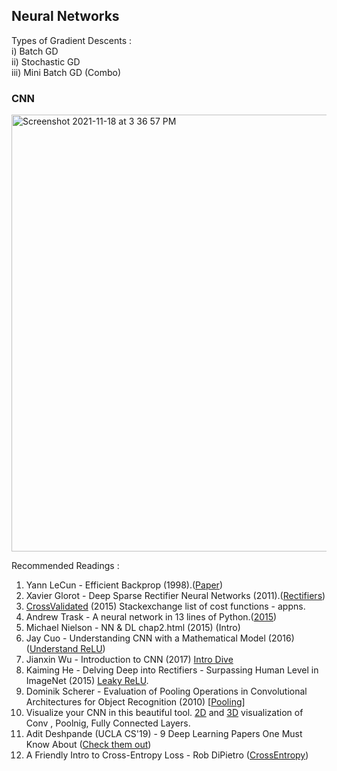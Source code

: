 ## Neural Networks ## 
    
  
Types of Gradient Descents :  
i)   Batch GD  
ii)  Stochastic GD  
iii) Mini Batch GD (Combo)  

### CNN ###  


<img width="699" alt="Screenshot 2021-11-18 at 3 36 57 PM" src="https://user-images.githubusercontent.com/61674750/142394981-ad5cf594-e9c2-48a3-8e9e-d766ba96d011.png">


  
Recommended Readings :  

1.  Yann LeCun - Efficient Backprop (1998).([Paper](http://yann.lecun.com/exdb/publis/pdf/lecun-98b.pdf))  
2.  Xavier Glorot - Deep Sparse Rectifier Neural Networks (2011).([Rectifiers](http://proceedings.mlr.press/v15/glorot11a/glorot11a.pdf))  
3.  [CrossValidated](https://stats.stackexchange.com/questions/154879/a-list-of-cost-functions-used-in-neural-networks-alongside-applications) (2015) Stackexchange list of cost functions - appns.  
4.  Andrew Trask - A neural network in 13 lines of Python.([2015](https://iamtrask.github.io/2015/07/27/python-network-part2/))  
5.  Michael Nielson - NN & DL chap2.html (2015) (Intro)
6.  Jay Cuo - Understanding CNN with a Mathematical Model (2016) ([Understand ReLU](https://arxiv.org/pdf/1609.04112.pdf))    
7.  Jianxin Wu - Introduction to CNN (2017) [Intro Dive](https://cs.nju.edu.cn/wujx/paper/CNN.pdf)   
8.  Kaiming He - Delving Deep into Rectifiers - Surpassing Human Level in ImageNet (2015) [Leaky ReLU](https://openaccess.thecvf.com/content_iccv_2015/papers/He_Delving_Deep_into_ICCV_2015_paper.pdf).  
9.  Dominik Scherer - Evaluation of Pooling Operations in Convolutional Architectures for Object Recognition (2010) [[Pooling](http://ais.uni-bonn.de/papers/icann2010_maxpool.pdf)]  
10.  Visualize your CNN in this beautiful tool. [2D](https://www.cs.ryerson.ca/~aharley/vis/conv/flat.html) and [3D](https://www.cs.ryerson.ca/~aharley/vis/conv/) visualization of Conv , Poolnig, Fully Connected Layers.  
11.  Adit Deshpande (UCLA CS'19) - 9 Deep Learning Papers One Must Know About ([Check them out](https://adeshpande3.github.io/The-9-Deep-Learning-Papers-You-Need-To-Know-About.html))  
12.  A Friendly Intro to Cross-Entropy Loss - Rob DiPietro ([CrossEntropy](https://rdipietro.github.io/friendly-intro-to-cross-entropy-loss/))

